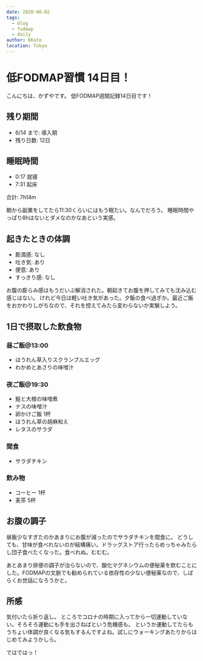 ```yaml
---
date: 2020-06-02
tags:
  - blog
  - fodmap
  - daily
author: KKato
location: Tokyo
---
```


# 低FODMAP習慣 14日目！

こんにちは、かずやです。
低FODMAP週間記録14日目です！

## 残り期間

- 6/14 まで: 導入期
- 残り日数: 12日

## 睡眠時間

- 0:17 就寝
- 7:31 起床

合計: 7h14m

朝から副業をしてたら11:30くらいにはもう眠たい。なんでだろう。
睡眠時間やっぱり8hはないとダメなのかなあという実感。

## 起きたときの体調

- 膨満感: なし
- 吐き気: あり
- 便意: あり
- すっきり感: なし

お腹の膨らみ感はもうだいぶ解消された。朝起きてお腹を押してみても沈み込む感じはない。
けれど今日は軽い吐き気があった。夕飯の食べ過ぎか。最近ご飯をおかわりしがちなので、それを控えてみたら変わらないか実験しよう。

## 1日で摂取した飲食物

### 昼ご飯@13:00

- ほうれん草入りスクランブルエッグ
- わかめとあさりの味噌汁

### 夜ご飯@19:30

- 鮭と大根の味噌煮
- ナスの味噌汁
- 卵かけご飯 1杯
- ほうれん草の胡麻和え
- レタスのサラダ

### 間食

- サラダチキン

### 飲み物

- コーヒー 1杯
- 麦茶 5杯

## お腹の調子

昼飯少なすぎたのかあまりにお腹が減ったのでサラダチキンを間食に。
どうしても、甘味が食べれないのが結構痛い。ドラッグストア行ったらめっちゃみたらし団子食べたくなった。食べれぬ。むむむ。

あとあまり排便の調子が治らないので、酸化マグネシウムの便秘薬を飲むことにした。FODMAPの文脈でも勧められている依存性の少ない便秘薬なので、しばらくお世話になろうかと。

## 所感

気付いたら折り返し。
ところでコロナの時期に入ってから一切運動していない。そろそろ運動にも手を出さねばという危機感も。
というか運動してたらもうちょい体調が良くなる気もするんですよね。試しにウォーキングあたりからはじめてみようかしら。

ではではっ！
